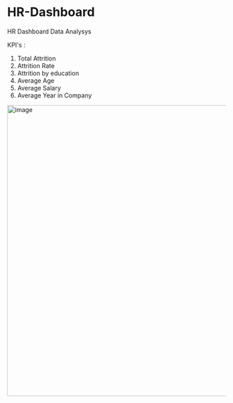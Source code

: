 # HR-Dashboard
HR Dashboard Data Analysys

KPI's :

1. Total Attrition
2. Attrition Rate
3. Attrition by education
4. Average Age
5. Average Salary
6. Average Year in Company

<img width="669" alt="image" src="https://github.com/neetitechhub/HR-Dashboard/assets/165349218/b75cfb0f-f065-4b93-814b-4e0f6a2d062d">

